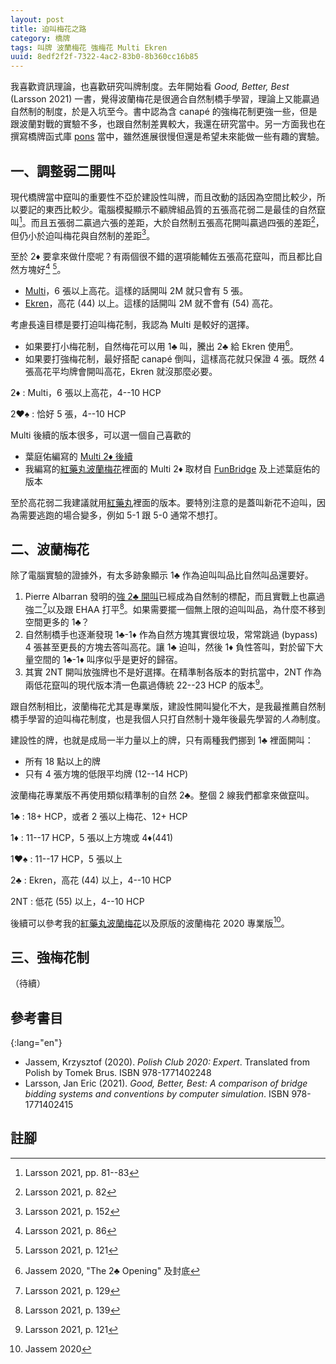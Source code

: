 ```yaml
---
layout: post
title: 迫叫梅花之路
category: 橋牌
tags: 叫牌 波蘭梅花 強梅花 Multi Ekren
uuid: 8edf2f2f-7322-4ac2-83b0-8b360cc16b85
---
```

我喜歡資訊理論，也喜歡研究叫牌制度。去年開始看 <em lang="en">Good, Better, Best</em> (Larsson 2021) 一書，覺得波蘭梅花是很適合自然制橋手學習，理論上又能贏過自然制的制度，於是入坑至今。書中認為含 canapé 的強梅花制更強一些，但是跟波蘭對戰的實驗不多，也跟自然制差異較大，我還在研究當中。另一方面我也在撰寫橋牌函式庫 [pons](https://github.com/jdh8/pons) 當中，雖然進展很慢但還是希望未來能做一些有趣的實驗。

## 一、調整弱二開叫

現代橋牌當中竄叫的重要性不亞於建設性叫牌，而且改動的話因為空間比較少，所以要記的東西比較少。電腦模擬顯示不顧牌組品質的五張高花弱二是最佳的自然竄叫[^w5]。而且五張弱二贏過六張的差距，大於自然制五張高花開叫贏過四張的差距[^w5nat]，但仍小於迫叫梅花與自然制的差距[^w5f1c]。

[^w5]: Larsson 2021, pp. 81--83
[^w5nat]: Larsson 2021, p. 82
[^w5f1c]: Larsson 2021, p. 152

至於 2♦ 要拿來做什麼呢？有兩個很不錯的選項能輔佐五張高花竄叫，而且都比自然方塊好[^multi] [^ekren]。

- [Multi](https://en.wikipedia.org/wiki/Multi_two_diamonds)，6 張以上高花。這樣的話開叫 2M 就只會有 5 張。
- [Ekren](https://en.wikipedia.org/wiki/Ekren_convention)，高花 (44) 以上。這樣的話開叫 2M 就不會有 (54) 高花。

[^multi]: Larsson 2021, p. 86
[^ekren]: Larsson 2021, p. 121

考慮長遠目標是要打迫叫梅花制，我認為 Multi 是較好的選擇。

- 如果要打小梅花制，自然梅花可以用 1♣ 叫，騰出 2♣ 給 Ekren 使用[^wj2c]。
- 如果要打強梅花制，最好搭配 canapé 倒叫，這樣高花就只保證 4 張。既然 4 張高花平均牌會開叫高花，Ekren 就沒那麼必要。

[^wj2c]: Jassem 2020, "The 2♣ Opening" 及封底

2♦
: Multi，6 張以上高花，4--10 HCP

2♥♠
: 恰好 5 張，4--10 HCP

Multi 後續的版本很多，可以選一個自己喜歡的

- 葉庭佑編寫的 [Multi 2♦ 後續](https://hackmd.io/@TpKotoba/SJCsyv6_i)
- 我編寫的[紅藥丸波蘭梅花][redpill]裡面的 Multi 2♦ 取材自 [FunBridge](https://www.funbridge.com/) 及上述葉庭佑的版本

至於高花弱二我建議就用[紅藥丸][redpill]裡面的版本。要特別注意的是蓋叫新花不迫叫，因為需要逃跑的場合變多，例如 5-1 跟 5-0 通常不想打。

[redpill]: https://jdh8.github.io/bridge-systems/redpill.htm

## 二、波蘭梅花

除了電腦實驗的證據外，有太多跡象顯示 1♣ 作為迫叫叫品比自然叫品還要好。

1. Pierre Albarran 發明的[強 2♣ 開叫](https://en.wikipedia.org/wiki/Strong_two_clubs)已經成為自然制的標配，而且實戰上也贏過強二[^2cstr2]以及跟 EHAA 打平[^2cehaa]。如果需要擺一個無上限的迫叫叫品，為什麼不移到空間更多的 1♣？
2. 自然制橋手也逐漸發現 1♣-1♦ 作為自然方塊其實很垃圾，常常跳過 (bypass) 4 張甚至更長的方塊去答叫高花。讓 1♣ 迫叫，然後 1♦ 負性答叫，對於留下大量空間的 1♣-1♦ 叫序似乎是更好的歸宿。
3. 其實 2NT 開叫放強牌也不是好選擇。在精準制各版本的對抗當中，2NT 作為兩低花竄叫的現代版本清一色贏過傳統 22--23 HCP 的版本[^prec2n]。

[^2cstr2]: Larsson 2021, p. 129
[^2cehaa]: Larsson 2021, p. 139
[^prec2n]: Larsson 2021, p. 121

跟自然制相比，波蘭梅花尤其是專業版，建設性開叫變化不大，是我最推薦自然制橋手學習的迫叫梅花制度，也是我個人只打自然制十幾年後最先學習的*人為*制度。

建設性的牌，也就是成局一半力量以上的牌，只有兩種我們挪到 1♣ 裡面開叫：

- 所有 18 點以上的牌
- 只有 4 張方塊的低限平均牌 (12--14 HCP)

波蘭梅花專業版不再使用類似精準制的自然 2♣。整個 2 線我們都拿來做竄叫。

1♣
: 18+ HCP，或者 2 張以上梅花、12+ HCP

1♦
: 11--17 HCP，5 張以上方塊或 4♦(441)

1♥♠
: 11--17 HCP，5 張以上

2♣
: Ekren，高花 (44) 以上，4--10 HCP

2NT
: 低花 (55) 以上，4--10 HCP

後續可以參考我的[紅藥丸波蘭梅花][redpill]以及原版的波蘭梅花 2020 專業版[^wjx]。

[^wjx]: Jassem 2020

## 三、強梅花制

（待續）

## 參考書目

{:lang="en"}
- Jassem, Krzysztof (2020).  *Polish Club 2020: Expert*.  Translated from
  Polish by Tomek Brus.  ISBN 978-1771402248
- Larsson, Jan Eric (2021).  *Good, Better, Best: A comparison of bridge
  bidding systems and conventions by computer simulation*.   ISBN
  978-1771402415

## 註腳
